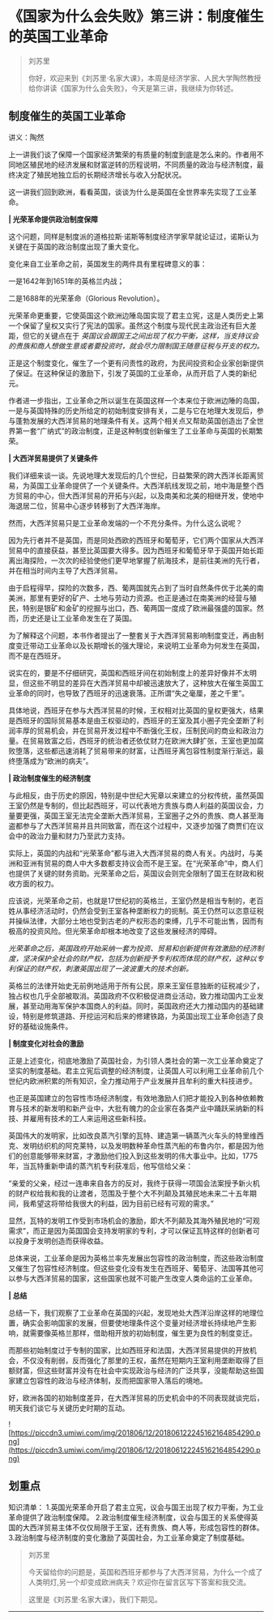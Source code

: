 # 《国家为什么会失败》第三讲：制度催生的英国工业革命 

> 刘苏里
> 
> 你好，欢迎来到《刘苏里·名家大课》，本周是经济学家、人民大学陶然教授给你讲读《国家为什么会失败》，今天是第三讲，我继续为你转述。

## 制度催生的英国工业革命 

讲义：陶然

上一讲我们谈了保障一个国家经济繁荣的有质量的制度到底是怎么来的。作者用不同地区殖民地的经济发展和财富逆转的历程说明，不同质量的政治与经济制度，最终决定了殖民地独立后的长期经济增长与收入分配状况。

这一讲我们回到欧洲，看看英国，谈谈为什么是英国在全世界率先实现了工业革命。

 **| 光荣革命提供政治制度保障**

这个问题，同样是制度派的道格拉斯·诺斯等制度经济学家早就论证过，诺斯认为关键在于英国的政治制度出现了重大变化。

变化来自工业革命之前，英国发生的两件具有里程碑意义的事：

一是1642年到1651年的英格兰内战；

二是1688年的光荣革命（Glorious Revolution）。

光荣革命更重要，它使英国这个欧洲边陲岛国实现了君主立宪，这是人类历史上第一个保留了皇权又实行了宪法的国家。虽然这个制度与现代民主政治还有巨大差距，但它的关键点在于 *英国议会跟国王之间出现了权力平衡，这样，当支持议会的贵族和商人想做生意或者要投资时，就会尽力限制国王随意征税与开支的权力。*

正是这个制度变化，催生了一个更有问责性的政府，为民间投资和企业家创新提供了保证。在这种保证的激励下，引发了英国的工业革命，从而开启了人类的新纪元。

作者进一步指出，工业革命之所以诞生在英国这样一个本来位于欧洲边陲的岛国，一是与英国特殊的历史所给定的初始制度安排有关，二是与它在地理大发现后，参与蓬勃发展的大西洋贸易的地理条件有关。这两个相关点又帮助英国创造出了全世界第一套“广纳式”的政治制度，正是这种制度创新催生了工业革命与英国的长期繁荣。

 **| 大西洋贸易提供了关键条件**

我们详细来谈一谈。先说地理大发现后的几个世纪，日益繁荣的跨大西洋长距离贸易，为英国工业革命提供了一个关键条件。大西洋航线发现之前，地中海是整个西方贸易的中心，但大西洋贸易的开拓与兴起，以及南美和北美的相继开发，使地中海退居二位，贸易中心逐步转移到了大西洋海岸。

然而，大西洋贸易只是工业革命发端的一个不充分条件。为什么这么说呢？

因为先行者并不是英国，而是同处西欧的西班牙和葡萄牙，它们两个国家从大西洋贸易中的直接获益，甚至比英国要大得多。因为西班牙和葡萄牙早于英国开始长距离出海探险，一次次的经验使他们更早地掌握了航海技术，是前往美洲的先行者，并在相当时间内主导了大西洋贸易。

由于启程得早，探险的次数多，西、葡两国就先占到了当时自然条件优于北美的南美洲，那里有更好的矿产、土地与劳动力资源。也正是通过在南美洲的经营与殖民，特别是银矿和金矿的挖掘与出口，西、葡两国一度成了欧洲最强盛的国家。然而，历史还是让工业革命发生在了英国。

为了解释这个问题，本书作者提出了一整套关于大西洋贸易影响制度变迁，再由制度变迁带动工业革命以及长期增长的强大理论，来说明工业革命为何发生在英国，而不是在西班牙。

说实在的，要是不仔细研究，英国和西班牙间在初始制度上的差异好像并不太明显，但这些不明显的差异在大西洋贸易中却被迅速放大了，这种放大在催生英国工业革命的同时，也导致了西班牙的迅速衰落。正所谓“失之毫厘，差之千里”。

具体地说，西班牙在参与大西洋贸易的时候，王权相对比英国的皇权更强大，结果是西班牙的国际贸易基本是由王权驱动的，西班牙的王室及其小圈子完全垄断了利润丰厚的贸易机会，并在贸易开发过程中不断强化王权，压制民间的商业和政治力量。在贸易致富之后，西班牙的统治者还依仗财力在欧洲大肆扩张，王室也更加腐败堕落，这些都迅速消耗了贸易带来的财富，让西班牙离包容性制度渐行渐远，最终堕落成为“欧洲的病夫”。

 **| 政治制度催生的经济制度**

与此相反，由于历史的原因，特别是中世纪大宪章以来建立的分权传统，虽然英国王室仍然是专制的，但比起西班牙，可以代表地方贵族与商人利益的英国议会，力量要更强，英国王室无法完全垄断大西洋贸易，王室圈子之外的贵族、商人甚至海盗都参与了大西洋贸易并且共同致富，而在这个过程中，又逐步加强了商贾们在议会中的政治力量和财力乃至武力支持。

实际上，英国的内战和“光荣革命”都与进入大西洋贸易的商人有关。内战时，与美洲和亚洲有贸易的商人中大多数都支持议会而不是王室。在“光荣革命”中，商人们也提供了关键的财务资助。光荣革命之后，英国议会则完全限制了国王在财政和税收方面的权力。

应该说，光荣革命之前，也就是17世纪初的英格兰，王室仍然是相当专制的，老百姓从事经济活动时，仍然会受到王室各种垄断权力的扼制。英王仍然可以恣意征税并操纵法律，大部分土地也受到古老的产权形态的束缚，几乎不可能出售，因而有极高的投资风险。但光荣革命却根本地改变了这些发展经济的障碍。

 *光荣革命之后，英国政府开始采纳一套为投资、贸易和创新提供有效激励的经济制度，坚决保护全社会的财产权，包括为创新授予专利权而体现的财产权，这种以专利保证的财产权，刺激英国出现了一波波重大的技术创新。*

英格兰的法律开始史无前例地适用于所有公民，原来王室任意独断的征税减少了，独占权也几乎全部被取消。英国政府不仅积极促进商业活动，致力推动国内工业发展，甚至动用海军保护本国商人的利益。同时，英国政府还大力推动国内的基础建设，特别是修筑道路、开挖运河和后来的修建铁路，为英国出现工业革命创造了良好的基础设施条件。

 **| 制度变化对社会的激励**

正是上述变化，彻底地激励了英国社会，为引领人类社会的第一次工业革命奠定了坚实的制度基础。君主立宪后调整的经济制度，让英国人可以利用工业革命前几个世纪内欧洲积累的所有知识，全力推动用于产业发展并且牟利的重大科技进步。

也正是英国建立的包容性市场经济制度，有效地激励人们把才能投入到各种依赖教育与技术的新发明和新产业中，大批有魄力的企业家在各类产业中踊跃采纳新的科技、并雇用有技术的工人来运用这些新科技。

英国伟大的发明家，比如改良蒸汽引擎的瓦特、建造第一辆蒸汽火车头的特里维西克、发明纺织机的阿克莱特，以及发明数种革命性蒸汽船的布鲁内尔，都是因为他们的创意能够带来财富，才激励他们投入到这些发明的伟大事业中。比如，1775年，当瓦特重新申请的蒸汽机专利获准后，他写信给父亲：

“亲爱的父亲，经过一连串来自各方的反对，我终于获得一项国会法案授予新火机的财产权给我和我的让渡者，范围及于整个大不列颠及其殖民地未来二十五年期间，我希望这将带给我很大的利益，因为目前已经有可观的需求。”

显然，瓦特的发明工作受到市场机会的激励，即大不列颠及其海外殖民地的“可观需求”，而正是因为英国国会支持发明家的专利，才可以保证瓦特这样的创新者可以投身于发明创造而获得收益。

总体来说，工业革命是因为英格兰率先发展出包容性的政治制度，而这些政治制度又催生了包容性经济制度。但这些变化没有发生在西班牙、葡萄牙、法国等其他可以参与大西洋贸易的国家，这些国家也就不可能产生改变人类命运的工业革命。

 **| 总结**

总结一下，我们观察了工业革命在英国的兴起，发现地处大西洋沿岸这样的地理位置，确实会影响国家的发展，但要使地理条件这个变量对经济增长持续地产生影响，就需要像英格兰那样，借助相开放的初始制度，催生更为良性的制度变迁。

而那些初始制度过于专制的国家，比如西班牙和法国，大西洋贸易提供的开放机会，不仅没有削弱，反而强化了那里的王权，虽然在短期内王室利用垄断取得了巨额财富，但这些财富并没有在社会中实现政治与经济的广泛共享，没能帮助这些国家建立包容性的政治与经济体制，反而把国家带入落后的境地。

好，欧洲各国的初始制度差异，在大西洋贸易的历史机会中的不同表现就谈完后，明天我们谈它与关键历史时期的互动。

![https://piccdn3.umiwi.com/img/201806/12/201806122245162164854290.png](https://piccdn3.umiwi.com/img/201806/12/201806122245162164854290.png)

## 划重点

知识清单：
1.英国光荣革命开启了君主立宪，议会与国王出现了权力平衡，为工业革命提供了政治制度保障。
2.政治制度催生经济制度，议会与国王的关系使得英国的大西洋贸易主体不仅仅局限于王室，还有贵族、商人等，形成包容性的群体。
3.政治制度与经济制度的变化激励了英国社会，为工业革命奠定了制度基础。

> 刘苏里
> 
> 今天留给你的问题是，英国和西班牙都参与了大西洋贸易，为什么一个成了人类明灯,另一个却变成欧洲病夫？欢迎你在留言区写下答案和我交流。
> 
> 这里是《刘苏里·名家大课》，我们下期见。

---
